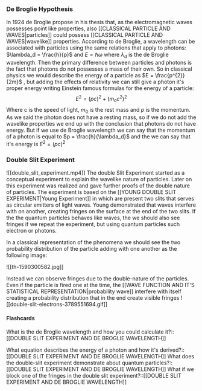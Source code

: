 ### De Broglie Hypothesis 
In 1924 de Broglie propose in his thesis that, as the electromagnetic waves possesses point like properties, also [[CLASSICAL PARTICLE AND WAVES|particles]] could possess [[CLASSICAL PARTICLE AND WAVES|wavelike]] properties.
According to de Broglie, a wavelength can be associated with particles using the same relations that apply to photons:
$\lambda_d = \frac{h}{p}$ and $E= \hbar \omega$
where $\lambda_d$ is the de Broglie wavelength. Then the primary difference between particles and photons is the fact that photons do not possesses a mass of their own. So in classical physics we would describe the energy of a particle as $E = \frac{p^{2}}{2m}$ , but adding the effects of relativity we can still give a photon it's proper energy writing Einstein famous formulas for the energy of a particle: $$E^{2} = (pc)^{2} + (m_o c^{2})^{2}$$
Where c is the speed of light, $m_0$ is the rest mass and $p$ is the momentum. As we said the photon does not have a resting mass, so if we do not add the wavelike properties we end up with the conclusion that photons do not have energy.
But if we use de Broglie wavelength we can say that the momentum of a photon is equal to $p = \frac{h}{\lambda_d}$ and the we can say that it's energy is $E^{2} = (pc)^{2}$

### Double Slit Experiment
![[double_slit_experiment.mp4]]
The double Slit Experiment started as a conceptual experiment to explain the wavelike nature of particles. Later on this experiment was realized and gave further proofs of the double nature of particles.
The experiment is based on the [[YOUNG DOUBLE SLIT EXPERIMENT|Young Experiment]] in which are present two slits that serves as circular emitters of light waves. Young demonstrated that waves interfere with on another, creating fringes on the surface at the end of the two slits. 
If the the quantum particles behaves like waves, the we should also see fringes if we repeat the experiment, but using quantum particles such electron or photons.

In a classical representation of the phenomena we should see the two probability distribution of the particle adding with one another as the following image:

![[th-1590300582.jpg]]

Instead we can observe fringes due to the double-nature of the particles. Even if the particle is fired one at the time, the [[WAVE FUNCTION AND IT'S STATISTICAL REPRESENTATION|probability wave]] interfere with itself creating a probability distribution that in the end create visible fringes
![[double-slit-electrons-3789551694.gif]]



#### Flashcards
What is the de Broglie wavelength and how you could calculate it?::[[DOUBLE SLIT EXPERIMENT AND DE BROGLIE WAVELENGTH]]
<!--SR:!2024-09-29,3,250-->
What equation describes the energy of a photon and how it's derived?::[[DOUBLE SLIT EXPERIMENT AND DE BROGLIE WAVELENGTH]]
What does the double-slit experiment demonstrate about quantum particles?::[[DOUBLE SLIT EXPERIMENT AND DE BROGLIE WAVELENGTH]]
What if we block one of the fringes in the double slit experiment?::[[DOUBLE SLIT EXPERIMENT AND DE BROGLIE WAVELENGTH]]
